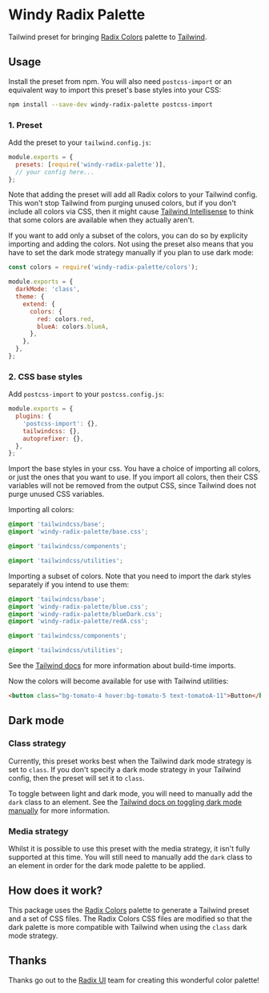# Windy Radix Palette

Tailwind preset for bringing [Radix Colors](https://www.radix-ui.com/colors) palette to [Tailwind](https://tailwindcss.com/).

## Usage

Install the preset from npm. You will also need `postcss-import` or an equivalent way to import this preset's base styles into your CSS:

```bash
npm install --save-dev windy-radix-palette postcss-import
```

### 1. Preset

Add the preset to your `tailwind.config.js`:

```js
module.exports = {
  presets: [require('windy-radix-palette')],
  // your config here...
};
```

Note that adding the preset will add all Radix colors to your Tailwind config. This won't stop Tailwind from purging unused colors, but if you don't include all colors via CSS, then it might cause [Tailwind Intellisense](https://github.com/tailwindlabs/tailwindcss-intellisense) to think that some colors are available when they actually aren't.

If you want to add only a subset of the colors, you can do so by explicity importing and adding the colors. Not using the preset also means that you have to set the dark mode strategy manually if you plan to use dark mode:

```js
const colors = require('windy-radix-palette/colors');

module.exports = {
  darkMode: 'class',
  theme: {
    extend: {
      colors: {
        red: colors.red,
        blueA: colors.blueA,
      },
    },
  },
};
```

### 2. CSS base styles

Add `postcss-import` to your `postcss.config.js`:

```js
module.exports = {
  plugins: {
    'postcss-import': {},
    tailwindcss: {},
    autoprefixer: {},
  },
};
```

Import the base styles in your css. You have a choice of importing all colors, or just the ones that you want to use. If you import all colors, then their CSS variables will not be removed from the output CSS, since Tailwind does not purge unused CSS variables.

Importing all colors:

```css
@import 'tailwindcss/base';
@import 'windy-radix-palette/base.css';

@import 'tailwindcss/components';

@import 'tailwindcss/utilities';
```

Importing a subset of colors. Note that you need to import the dark styles separately if you intend to use them:

```css
@import 'tailwindcss/base';
@import 'windy-radix-palette/blue.css';
@import 'windy-radix-palette/blueDark.css';
@import 'windy-radix-palette/redA.css';

@import 'tailwindcss/components';

@import 'tailwindcss/utilities';
```

See the [Tailwind docs](https://tailwindcss.com/docs/using-with-preprocessors#build-time-imports) for more information about build-time imports.

Now the colors will become available for use with Tailwind utilities:

```html
<button class="bg-tomato-4 hover:bg-tomato-5 text-tomatoA-11">Button</button>
```

## Dark mode

### Class strategy

Currently, this preset works best when the Tailwind dark mode strategy is set to `class`. If you don't specify a dark mode strategy in your Tailwind config, then the preset will set it to `class`.

To toggle between light and dark mode, you will need to manually add the `dark` class to an element. See the [Tailwind docs on toggling dark mode manually](https://tailwindcss.com/docs/dark-mode#toggling-dark-mode-manually) for more information.

### Media strategy

Whilst it is possible to use this preset with the media strategy, it isn't fully supported at this time. You will still need to manually add the `dark` class to an element in order for the dark mode palette to be applied.

## How does it work?

This package uses the [Radix Colors](https://www.radix-ui.com/colors) palette to generate a Tailwind preset and a set of CSS files. The Radix Colors CSS files are modified so that the dark palette is more compatible with Tailwind when using the `class` dark mode strategy.

## Thanks

Thanks go out to the [Radix UI](https://github.com/radix-ui) team for creating this wonderful color palette!
